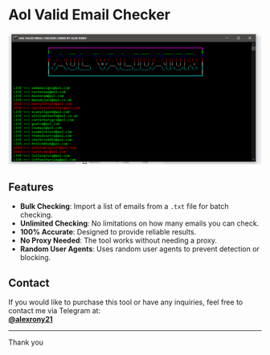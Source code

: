 # Aol Valid Email Checker

![image](https://raw.githubusercontent.com/alexrony21/Aol-Valid-Email-Checker/refs/heads/main/Aol_Valid_Email_Checker.png)

## Features

- **Bulk Checking**: Import a list of emails from a `.txt` file for batch checking.
- **Unlimited Checking**: No limitations on how many emails you can check.
- **100% Accurate**: Designed to provide reliable results.
- **No Proxy Needed**: The tool works without needing a proxy.
- **Random User Agents**: Uses random user agents to prevent detection or blocking.


## Contact

If you would like to purchase this tool or have any inquiries, feel free to contact me via Telegram at:  
**[@alexrony21](https://t.me/alexrony21)**

---

Thank you
